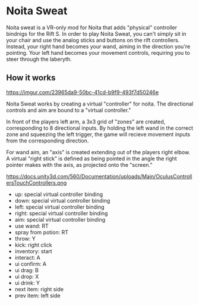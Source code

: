 # Noita Sweat

Noita sweat is a VR-only mod for Noita that adds "physical" controller bindnigs for the Rift S. In order to play Noita Sweat, you can't simply sit in your chair and use the analog sticks and buttons on the rift controllers. Instead, your right hand becomes your wand, aiming in the direction you're pointing. Your left hand becomes your movement controls, requiring you to steer through the laberyth. 

## How it works

https://imgur.com/23965da9-50bc-41cd-b9f9-493f7d50246e

Noita Sweat works by creating a virtual "controller" for noita. The directional controls and aim are bound to a "virtual controller."

 In front of the players left arm, a 3x3 grid of "zones" are created, corresponding to 8 directional inputs. By holding the left wand in the correct zone and squeezing the left trigger, the game will recieve movement inputs from the corresponding direction. 
 
 For wand aim, an "axis" is created extending out of the players right elbow. A virtual "right stick" is defined as being pointed in the angle the right pointer makes with the axis, as projected onto the "screen." 

https://docs.unity3d.com/560/Documentation/uploads/Main/OculusControllersTouchControllers.png

- up: special virtual controller binding
- down: special virtual controller binding
- left: special virtual controller binding
- right: special virtual controller binding
- aim: special virtual controller binding
- use wand: RT
- spray from potion: RT
- throw: Y
- kick: right click
- inventory: start 
- interact: A
- ui confirm: A
- ui drag: B
- ui drop: X
- ui drink: Y
- next item: right side
- prev item: left side
